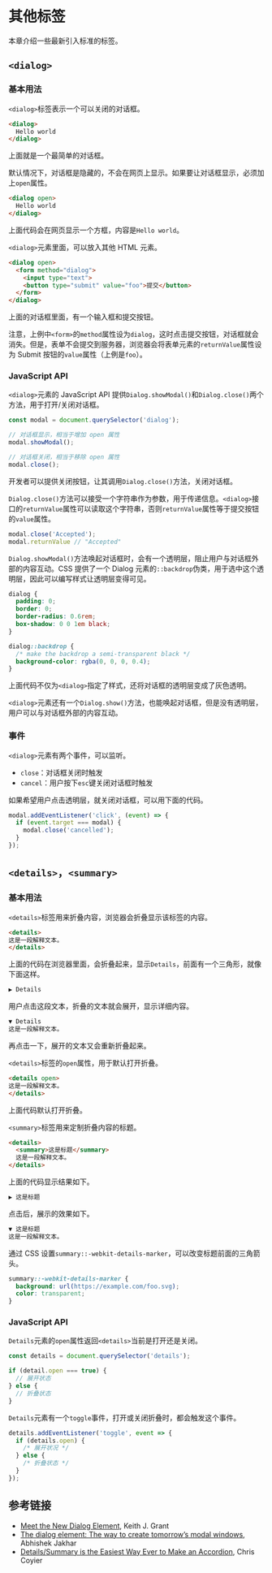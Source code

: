 # 其他标签

本章介绍一些最新引入标准的标签。

## `<dialog>`

### 基本用法

`<dialog>`标签表示一个可以关闭的对话框。

```html
<dialog>
  Hello world
</dialog>
```

上面就是一个最简单的对话框。

默认情况下，对话框是隐藏的，不会在网页上显示。如果要让对话框显示，必须加上`open`属性。

```html
<dialog open>
  Hello world
</dialog>
```

上面代码会在网页显示一个方框，内容是`Hello world`。

`<dialog>`元素里面，可以放入其他 HTML 元素。

```html
<dialog open>
  <form method="dialog">
    <input type="text">
    <button type="submit" value="foo">提交</button>
  </form>
</dialog>
```

上面的对话框里面，有一个输入框和提交按钮。

注意，上例中`<form>`的`method`属性设为`dialog`，这时点击提交按钮，对话框就会消失。但是，表单不会提交到服务器，浏览器会将表单元素的`returnValue`属性设为 Submit 按钮的`value`属性（上例是`foo`）。

### JavaScript API

`<dialog>`元素的 JavaScript API 提供`Dialog.showModal()`和`Dialog.close()`两个方法，用于打开/关闭对话框。

```javascript
const modal = document.querySelector('dialog');

// 对话框显示，相当于增加 open 属性
modal.showModal();

// 对话框关闭，相当于移除 open 属性
modal.close();
```

开发者可以提供关闭按钮，让其调用`Dialog.close()`方法，关闭对话框。

`Dialog.close()`方法可以接受一个字符串作为参数，用于传递信息。`<dialog>`接口的`returnValue`属性可以读取这个字符串，否则`returnValue`属性等于提交按钮的`value`属性。

```javascript
modal.close('Accepted');
modal.returnValue // "Accepted"
```

`Dialog.showModal()`方法唤起对话框时，会有一个透明层，阻止用户与对话框外部的内容互动。CSS 提供了一个 Dialog 元素的`::backdrop`伪类，用于选中这个透明层，因此可以编写样式让透明层变得可见。

```css
dialog {
  padding: 0;
  border: 0;
  border-radius: 0.6rem;
  box-shadow: 0 0 1em black;
}

dialog::backdrop {
  /* make the backdrop a semi-transparent black */
  background-color: rgba(0, 0, 0, 0.4);
}
```

上面代码不仅为`<dialog>`指定了样式，还将对话框的透明层变成了灰色透明。

`<dialog>`元素还有一个`Dialog.show()`方法，也能唤起对话框，但是没有透明层，用户可以与对话框外部的内容互动。

### 事件

`<dialog>`元素有两个事件，可以监听。

- `close`：对话框关闭时触发
- `cancel`：用户按下`esc`键关闭对话框时触发

如果希望用户点击透明层，就关闭对话框，可以用下面的代码。

```javascript
modal.addEventListener('click', (event) => {
  if (event.target === modal) {
    modal.close('cancelled');
  }
});
```

## `<details>`，`<summary>`

### 基本用法

`<details>`标签用来折叠内容，浏览器会折叠显示该标签的内容。

```html
<details>
这是一段解释文本。
</details>
```

上面的代码在浏览器里面，会折叠起来，显示`Details`，前面有一个三角形，就像下面这样。

```html
▶ Details
```

用户点击这段文本，折叠的文本就会展开，显示详细内容。

```html
▼ Details
这是一段解释文本。
```

再点击一下，展开的文本又会重新折叠起来。

`<details>`标签的`open`属性，用于默认打开折叠。

```html
<details open>
这是一段解释文本。
</details>
```

上面代码默认打开折叠。

`<summary>`标签用来定制折叠内容的标题。

```html
<details>
  <summary>这是标题</summary>
  这是一段解释文本。
</details>
```

上面的代码显示结果如下。

```html
▶ 这是标题
```

点击后，展示的效果如下。

```html
▼ 这是标题
这是一段解释文本。
```

通过 CSS 设置`summary::-webkit-details-marker`，可以改变标题前面的三角箭头。

```css
summary::-webkit-details-marker {
  background: url(https://example.com/foo.svg);
  color: transparent;
}
```

### JavaScript API

`Details`元素的`open`属性返回`<details>`当前是打开还是关闭。

```javascript
const details = document.querySelector('details');

if (detail.open === true) {
  // 展开状态
} else {
  // 折叠状态
}
```

`Details`元素有一个`toggle`事件，打开或关闭折叠时，都会触发这个事件。

```javascript
details.addEventListener('toggle', event => {
  if (details.open) {
    /* 展开状况 */
  } else {
    /* 折叠状态 */
  }
});
```

## 参考链接

- [Meet the New Dialog Element](https://keithjgrant.com/posts/2018/meet-the-new-dialog-element/), Keith J. Grant
- [The dialog element: The way to create tomorrow’s modal windows](https://blog.logrocket.com/the-dialog-element-the-way-to-create-tomorrows-modal-windows-f1d4ab14380b), Abhishek Jakhar
- [Details/Summary is the Easiest Way Ever to Make an Accordion](https://css-tricks.com/quick-reminder-that-details-summary-is-the-easiest-way-ever-to-make-an-accordion/), Chris Coyier

